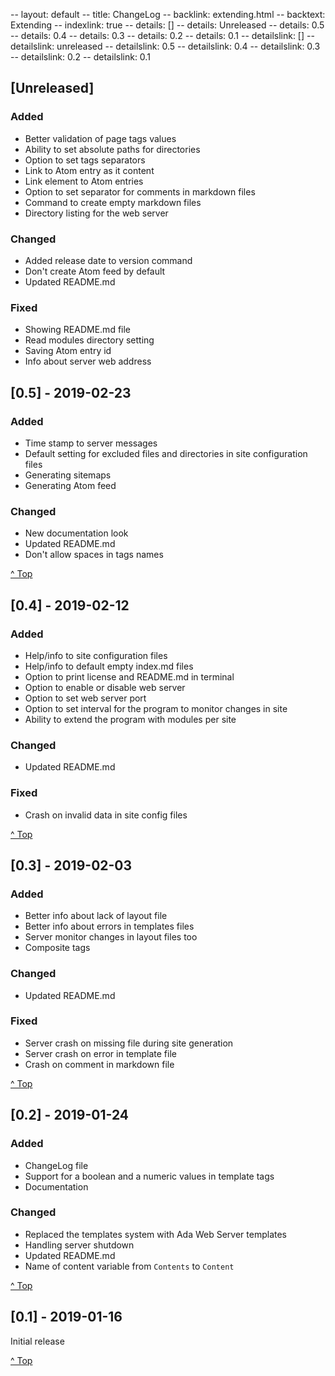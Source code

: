 -- layout: default
-- title: ChangeLog
-- backlink: extending.html
-- backtext: Extending
-- indexlink: true
-- details: []
-- details: Unreleased
-- details: 0.5
-- details: 0.4
-- details: 0.3
-- details: 0.2
-- details: 0.1
-- detailslink: []
-- detailslink: unreleased
-- detailslink: 0.5
-- detailslink: 0.4
-- detailslink: 0.3
-- detailslink: 0.2
-- detailslink: 0.1
## <a name="unreleased"></a>[Unreleased]
### Added
- Better validation of page tags values
- Ability to set absolute paths for directories
- Option to set tags separators
- Link to Atom entry as it content
- Link element to Atom entries
- Option to set separator for comments in markdown files
- Command to create empty markdown files
- Directory listing for the web server

### Changed
- Added release date to version command
- Don't create Atom feed by default
- Updated README.md

### Fixed
- Showing README.md file
- Read modules directory setting
- Saving Atom entry id
- Info about server web address

## <a name="0.5"></a>[0.5] - 2019-02-23

### Added
- Time stamp to server messages
- Default setting for excluded files and directories in site configuration
  files
- Generating sitemaps
- Generating Atom feed

### Changed
- New documentation look
- Updated README.md
- Don't allow spaces in tags names

<a href="#top">^ Top</a>

## <a name="0.4"></a>[0.4] - 2019-02-12

### Added
- Help/info to site configuration files
- Help/info to default empty index.md files
- Option to print license and README.md in terminal
- Option to enable or disable web server
- Option to set web server port
- Option to set interval for the program to monitor changes in site
- Ability to extend the program with modules per site

### Changed
- Updated README.md

### Fixed
- Crash on invalid data in site config files

<a href="#top">^ Top</a>

## <a name="0.3"></a>[0.3] -  2019-02-03

### Added
- Better info about lack of layout file
- Better info about errors in templates files
- Server monitor changes in layout files too
- Composite tags

### Changed
- Updated README.md

### Fixed
- Server crash on missing file during site generation
- Server crash on error in template file
- Crash on comment in markdown file

<a href="#top">^ Top</a>

## <a name="0.2"></a>[0.2] - 2019-01-24

### Added
- ChangeLog file
- Support for a boolean and a numeric values in template tags
- Documentation

### Changed
- Replaced the templates system with Ada Web Server templates
- Handling server shutdown
- Updated README.md
- Name of content variable from `Contents` to `Content`

<a href="#top">^ Top</a>

## <a name="0.1"></a>[0.1] - 2019-01-16
Initial release

<a href="#top">^ Top</a>
